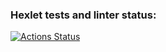 ### Hexlet tests and linter status:
[![Actions Status](https://github.com/Fantasmafobiya/qa-engineer-project-85/actions/workflows/hexlet-check.yml/badge.svg)](https://github.com/Fantasmafobiya/qa-engineer-project-85/actions)